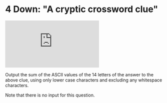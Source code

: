 # 4 Down: "A cryptic crossword clue"

![\inline \textrm{Recomputing ``let" expression, allowing universal computation (6, 8)}](http://latex.codecogs.com/svg.latex?%5Cinline%20%5Ctextrm%7BRecomputing%20%60%60let%22%20expression%2C%20allowing%20universal%20computation%20%286%2C%208%29%7D)

Output the sum of the ASCII values of the 14 letters of the answer to the above clue, using only lower case characters and excluding any whitespace characters.

Note that there is no input for this question.
